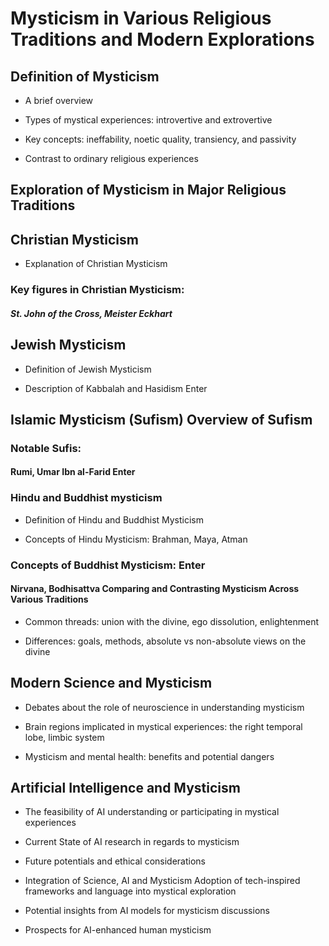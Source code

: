 # Mysticism in Various Religious Traditions and Modern Explorations

## Definition of Mysticism

- A brief overview

- Types of mystical experiences: introvertive and extrovertive 

- Key concepts: ineffability, noetic quality, transiency, and passivity

- Contrast to ordinary religious experiences

## Exploration of Mysticism in Major Religious Traditions

## Christian Mysticism 

- Explanation of Christian Mysticism 

### Key figures in Christian Mysticism: 

##### St. John of the Cross, Meister Eckhart 

## Jewish Mysticism 

- Definition of Jewish Mysticism 

- Description of Kabbalah and Hasidism Enter

## Islamic Mysticism (Sufism) Overview of Sufism

### Notable Sufis:

#### Rumi, Umar Ibn al-Farid Enter

### Hindu and Buddhist mysticism 

- Definition of Hindu and Buddhist Mysticism

- Concepts of Hindu Mysticism: Brahman, Maya, Atman 

### Concepts of Buddhist Mysticism: Enter

#### Nirvana, Bodhisattva Comparing and Contrasting Mysticism Across Various Traditions

- Common threads: union with the divine, ego dissolution, enlightenment 

- Differences: goals, methods, absolute vs non-absolute views on the divine 

## Modern Science and Mysticism

- Debates about the role of neuroscience in understanding mysticism 

- Brain regions implicated in mystical experiences: the right temporal lobe, limbic system 

- Mysticism and mental health: benefits and potential dangers 

## Artificial Intelligence and Mysticism

- The feasibility of AI understanding or participating in mystical experiences 

- Current State of AI research in regards to mysticism

- Future potentials and ethical considerations 

- Integration of Science, AI and Mysticism Adoption of tech-inspired frameworks and language into mystical exploration

- Potential insights from AI models for mysticism discussions 

- Prospects for AI-enhanced human mysticism 

